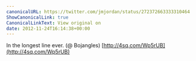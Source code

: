 ```yaml
---
canonicalURL: https://twitter.com/jmjordan/status/272372663333310464
ShowCanonicalLink: true
CanonicalLinkText: View original on
date: 2012-11-24T16:14:38+00:00
---
```

In the longest line ever. (@ Bojangles) [http://4sq.com/Wp5rUB](http://4sq.com/Wp5rUB)